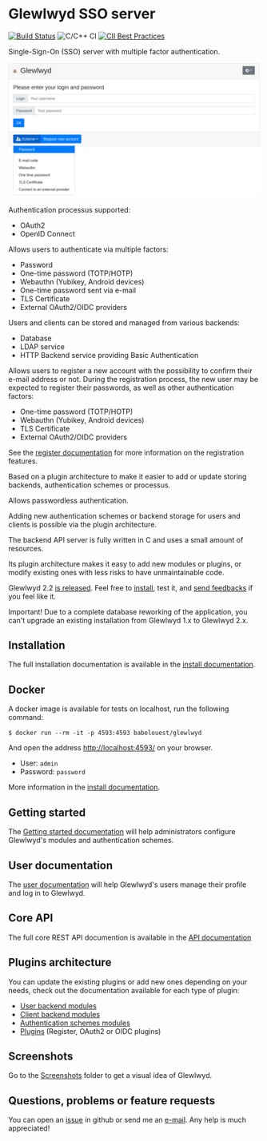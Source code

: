 # Glewlwyd SSO server

[![Build Status](https://travis-ci.com/babelouest/glewlwyd.svg?branch=master)](https://travis-ci.com/babelouest/glewlwyd)
![C/C++ CI](https://github.com/babelouest/glewlwyd/workflows/C/C++%20CI/badge.svg)
[![CII Best Practices](https://bestpractices.coreinfrastructure.org/projects/3475/badge)](https://bestpractices.coreinfrastructure.org/projects/3475)

Single-Sign-On (SSO) server with multiple factor authentication.

![logged in](docs/screenshots/login-nopassword.png)

Authentication processus supported:
- OAuth2
- OpenID Connect

Allows users to authenticate via multiple factors:
- Password
- One-time password (TOTP/HOTP)
- Webauthn (Yubikey, Android devices)
- One-time password sent via e-mail
- TLS Certificate
- External OAuth2/OIDC providers

Users and clients can be stored and managed from various backends:
- Database
- LDAP service
- HTTP Backend service providing Basic Authentication

Allows users to register a new account with the possibility to confirm their e-mail address or not. During the registration process, the new user may be expected to register their passwords, as well as other authentication factors:
- One-time password (TOTP/HOTP)
- Webauthn (Yubikey, Android devices)
- TLS Certificate
- External OAuth2/OIDC providers

See the [register documentation](docs/REGISTER.md) for more information on the registration features.

Based on a plugin architecture to make it easier to add or update storing backends, authentication schemes or processus.

Allows passwordless authentication.

Adding new authentication schemes or backend storage for users and clients is possible via the plugin architecture.

The backend API server is fully written in C and uses a small amount of resources.

Its plugin architecture makes it easy to add new modules or plugins, or modify existing ones with less risks to have unmaintainable code.

Glewlwyd 2.2 [is released](https://github.com/babelouest/glewlwyd/releases/tag/v2.2.0). Feel free to [install](docs/INSTALL.md), test it, and [send feedbacks](https://github.com/babelouest/glewlwyd/issues) if you feel like it.

Important! Due to a complete database reworking of the application, you can't upgrade an existing installation from Glewlwyd 1.x to Glewlwyd 2.x.

## Installation

The full installation documentation is available in the [install documentation](docs/INSTALL.md).

## Docker

A docker image is available for tests on localhost, run the following command:

```shell
$ docker run --rm -it -p 4593:4593 babelouest/glewlwyd
```

And open the address [http://localhost:4593/](http://localhost:4593/) on your browser.

- User: `admin`
- Password: `password`

More information in the [install documentation](docs/INSTALL.md#docker).

## Getting started

The [Getting started documentation](docs/GETTING_STARTED.md) will help administrators configure Glewlwyd's modules and authentication schemes.

## User documentation

The [user documentation](docs/USER.md) will help Glewlwyd's users manage their profile and log in to Glewlwyd.

## Core API

The full core REST API documention is available in the [API documentation](docs/API.md)

## Plugins architecture

You can update the existing plugins or add new ones depending on your needs, check out the documentation available for each type of plugin:
- [User backend modules](src/user/)
- [Client backend modules](src/client/)
- [Authentication schemes modules](src/scheme/)
- [Plugins](src/plugin/) (Register, OAuth2 or OIDC plugins)

## Screenshots

Go to the [Screenshots](docs/screenshots) folder to get a visual idea of Glewlwyd.

## Questions, problems or feature requests

You can open an [issue](https://github.com/babelouest/glewlwyd/issues) in github or send me an [e-mail](mailto:mail@babelouest.org). Any help is much appreciated!
